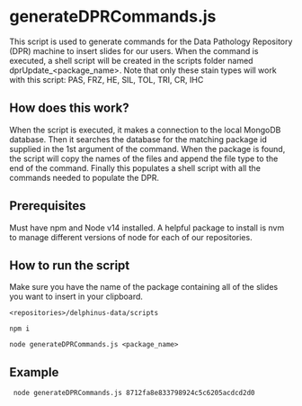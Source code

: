 # generateDPRCommands.js

This script is used to generate commands for the Data Pathology Repository (DPR) machine to insert slides for our users. When the command is executed, a shell script will be created in the scripts folder named dprUpdate_<package_name>. Note that only these stain types will work with this script: PAS, FRZ, HE, SIL, TOL, TRI, CR, IHC

## How does this work?
When the script is executed, it makes a connection to the local MongoDB database. Then it searches the database for the matching package id supplied in the 1st argument of the command. When the package is found, the script will copy the names of the files and append the file type to the end of the command. Finally this populates a shell script with all the commands needed to populate the DPR.

## Prerequisites
Must have npm and Node v14 installed. A helpful package to install is nvm to manage different versions of node for each of our repositories.

## How to run the script
Make sure you have the name of the package containing all of the slides you want to insert in your clipboard. 

``` <repositories>/delphinus-data/scripts ```

``` npm i ```

``` node generateDPRCommands.js <package_name> ```

## Example
``` node generateDPRCommands.js 8712fa8e833798924c5c6205acdcd2d0```
